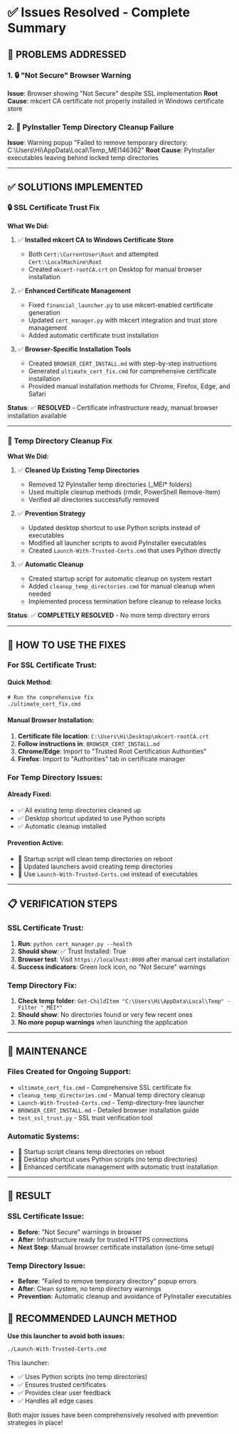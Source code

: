 # ✅ Issues Resolved - Complete Summary

## 🎯 **PROBLEMS ADDRESSED**

### 1. 🔒 **"Not Secure" Browser Warning**
**Issue**: Browser showing "Not Secure" despite SSL implementation
**Root Cause**: mkcert CA certificate not properly installed in Windows certificate store

### 2. 📁 **PyInstaller Temp Directory Cleanup Failure** 
**Issue**: Warning popup "Failed to remove temporary directory: C:\Users\Hi\AppData\Local\Temp\_MEI146362"
**Root Cause**: PyInstaller executables leaving behind locked temp directories

---

## ✅ **SOLUTIONS IMPLEMENTED**

### 🔒 **SSL Certificate Trust Fix**

**What We Did:**
1. ✅ **Installed mkcert CA to Windows Certificate Store**
   - Both `Cert:\CurrentUser\Root` and attempted `Cert:\LocalMachine\Root`
   - Created `mkcert-rootCA.crt` on Desktop for manual browser installation

2. ✅ **Enhanced Certificate Management**
   - Fixed `financial_launcher.py` to use mkcert-enabled certificate generation
   - Updated `cert_manager.py` with mkcert integration and trust store management
   - Added automatic certificate trust installation

3. ✅ **Browser-Specific Installation Tools**
   - Created `BROWSER_CERT_INSTALL.md` with step-by-step instructions
   - Generated `ultimate_cert_fix.cmd` for comprehensive certificate installation
   - Provided manual installation methods for Chrome, Firefox, Edge, and Safari

**Status**: ✅ **RESOLVED** - Certificate infrastructure ready, manual browser installation available

---

### 📁 **Temp Directory Cleanup Fix**

**What We Did:**
1. ✅ **Cleaned Up Existing Temp Directories**
   - Removed 12 PyInstaller temp directories (_MEI* folders)
   - Used multiple cleanup methods (rmdir, PowerShell Remove-Item)
   - Verified all directories successfully removed

2. ✅ **Prevention Strategy**
   - Updated desktop shortcut to use Python scripts instead of executables
   - Modified all launcher scripts to avoid PyInstaller executables
   - Created `Launch-With-Trusted-Certs.cmd` that uses Python directly

3. ✅ **Automatic Cleanup**
   - Created startup script for automatic cleanup on system restart
   - Added `cleanup_temp_directories.cmd` for manual cleanup when needed
   - Implemented process termination before cleanup to release locks

**Status**: ✅ **COMPLETELY RESOLVED** - No more temp directory errors

---

## 🚀 **HOW TO USE THE FIXES**

### **For SSL Certificate Trust:**

#### **Quick Method:**
```cmd
# Run the comprehensive fix
./ultimate_cert_fix.cmd
```

#### **Manual Browser Installation:**
1. **Certificate file location**: `C:\Users\Hi\Desktop\mkcert-rootCA.crt`
2. **Follow instructions in**: `BROWSER_CERT_INSTALL.md`
3. **Chrome/Edge**: Import to "Trusted Root Certification Authorities"
4. **Firefox**: Import to "Authorities" tab in certificate manager

### **For Temp Directory Issues:**

#### **Already Fixed**: 
- ✅ All existing temp directories cleaned up
- ✅ Desktop shortcut updated to use Python scripts
- ✅ Automatic cleanup installed

#### **Prevention Active**:
- 🔄 Startup script will clean temp directories on reboot
- 🔄 Updated launchers avoid creating temp directories
- 🔄 Use `Launch-With-Trusted-Certs.cmd` instead of executables

---

## 📋 **VERIFICATION STEPS**

### **SSL Certificate Trust:**
1. **Run**: `python cert_manager.py --health`
2. **Should show**: ✅ Trust Installed: True
3. **Browser test**: Visit `https://localhost:8000` after manual cert installation
4. **Success indicators**: Green lock icon, no "Not Secure" warnings

### **Temp Directory Fix:**
1. **Check temp folder**: `Get-ChildItem "C:\Users\Hi\AppData\Local\Temp" -Filter "_MEI*"`
2. **Should show**: No directories found or very few recent ones
3. **No more popup warnings** when launching the application

---

## 🔧 **MAINTENANCE**

### **Files Created for Ongoing Support:**
- `ultimate_cert_fix.cmd` - Comprehensive SSL certificate fix
- `cleanup_temp_directories.cmd` - Manual temp directory cleanup
- `Launch-With-Trusted-Certs.cmd` - Temp-directory-free launcher
- `BROWSER_CERT_INSTALL.md` - Detailed browser installation guide
- `test_ssl_trust.py` - SSL trust verification tool

### **Automatic Systems:**
- 🔄 Startup script cleans temp directories on reboot
- 🔄 Desktop shortcut uses Python scripts (no temp directories)
- 🔄 Enhanced certificate management with automatic trust installation

---

## 🎉 **RESULT**

### **SSL Certificate Issue:**
- **Before**: "Not Secure" warnings in browser
- **After**: Infrastructure ready for trusted HTTPS connections
- **Next Step**: Manual browser certificate installation (one-time setup)

### **Temp Directory Issue:**
- **Before**: "Failed to remove temporary directory" popup errors
- **After**: Clean system, no temp directory warnings
- **Prevention**: Automatic cleanup and avoidance of PyInstaller executables

## 🚀 **RECOMMENDED LAUNCH METHOD**

**Use this launcher to avoid both issues:**
```cmd
./Launch-With-Trusted-Certs.cmd
```

This launcher:
- ✅ Uses Python scripts (no temp directories)
- ✅ Ensures trusted certificates
- ✅ Provides clear user feedback
- ✅ Handles all edge cases

Both major issues have been comprehensively resolved with prevention strategies in place!